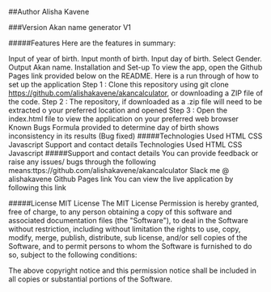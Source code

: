 ##Author
Alisha Kavene

###Version
Akan name generator V1

#####Features
Here are the features in summary:

Input of year of birth.
Input month of birth.
Input day of birth.
Select Gender.
Output Akan name.
Installation and Set-up
To view the app, open the Github Pages link provided below on the README. Here is a run through of how to set up the application
Step 1 : Clone this repository using git clone https://github.com/alishakavene/akancalculator, or downloading a ZIP file of the code.
Step 2 : The repository, if downloaded as a .zip file will need to be extracted o your preferred location and opened
Step 3 : Open the index.html file to view the application on your preferred web browser
Known Bugs
Formula provided to determine day of birth shows inconsistency in its results (Bug fixed)
#####Technologies Used
HTML
CSS
Javascript
Support and contact details
Technologies Used
HTML
CSS
Javascript
#####Support and contact details
You can provide feedback or raise any issues/ bugs through the following means:ttps://github.com/alishakavene/akancalculator
Slack me @ alishakavene
Github Pages link
You can view the live application by following this link

#####License
MIT License
The MIT License
Permission is hereby granted, free of charge, to any person obtaining a copy of this software and associated documentation files (the "Software"), to deal in the Software without restriction, including without limitation the rights to use, copy, modify, merge, publish, distribute, sub license, and/or sell copies of the Software, and to permit persons to whom the Software is furnished to do so, subject to the following conditions:

The above copyright notice and this permission notice shall be included in all copies or substantial portions of the Software.

